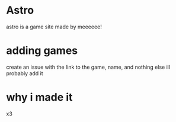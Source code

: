# Astro
astro is a game site made by meeeeee! 
# adding games
create an issue with the link to the game, name, and nothing else ill probably add it
# why i made it
x3
